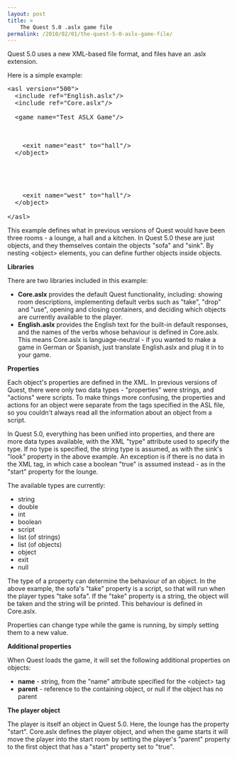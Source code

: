 ```yaml
---
layout: post
title: >
    The Quest 5.0 .aslx game file
permalink: /2010/02/01/the-quest-5-0-aslx-game-file/
---
```

Quest 5.0 uses a new XML-based file format, and files have an .aslx extension.

Here is a simple example:
<pre>
&lt;asl version="500"&gt;
  &lt;include ref="English.aslx"/&gt;
  &lt;include ref="Core.aslx"/&gt;

  &lt;game name="Test ASLX Game"/&gt;

  

    &lt;exit name="east" to="hall"/&gt;
  &lt;/object&gt;

  

  

    &lt;exit name="west" to="hall"/&gt;
  &lt;/object&gt;

&lt;/asl&gt;
</pre>

<p>This example defines what in previous versions of Quest would have been three rooms - a lounge, a hall and a kitchen. In Quest 5.0 these are just objects, and they themselves contain the objects "sofa" and "sink". By nesting &lt;object&gt; elements, you can define further objects inside objects.</p>
<p><strong>Libraries</strong></p>
<p>There are two libraries included in this example:</p>

<ul>
	<li><b>Core.aslx</b> provides the default Quest functionality, including: showing room descriptions, implementing default verbs such as "take", "drop" and "use", opening and closing containers, and deciding which objects are currently available to the player.</li>
	<li><b>English.aslx</b> provides the English text for the built-in default responses, and the names of the verbs whose behaviour is defined in Core.aslx. This means Core.aslx is language-neutral - if you wanted to make a game in German or Spanish, just translate English.aslx and plug it in to your game.</li>
</ul>
<p><strong>Properties</strong></p>
<p>Each object's properties are defined in the XML. In previous versions of Quest, there were only two data types - "properties" were strings, and "actions" were scripts. To make things more confusing, the properties and actions for an object were separate from the tags specified in the ASL file, so you couldn't always read all the information about an object from a script.</p>
<p>In Quest 5.0, everything has been unified into properties, and there are more data types available, with the XML "type" attribute used to specify the type. If no type is specified, the string type is assumed, as with the sink's "look" property in the above example. An exception is if there is no data in the XML tag, in which case a boolean "true" is assumed instead - as in the "start" property for the lounge.</p>
<p>The available types are currently:</p>

<ul>
	<li>string</li>
	<li>double</li>
	<li>int</li>
	<li>boolean</li>
	<li>script</li>
	<li>list (of strings)</li>
	<li>list (of objects)</li>
	<li>object</li>
	<li>exit</li>
	<li>null</li>
</ul>

<p>The type of a property can determine the behaviour of an object. In the above example, the sofa's "take" property is a script, so that will run when the player types "take sofa". If the "take" property is a string, the object will be taken and the string will be printed. This behaviour is defined in Core.aslx.</p>

<p>Properties can change type while the game is running, by simply setting them to a new value.</p>

<p><b>Additional properties</b></p>

When Quest loads the game, it will set the following additional properties on objects:

<ul>
<li><b>name</b> - string, from the "name" attribute specified for the &lt;object&gt; tag</li>
<li><b>parent</b> - reference to the containing object, or null if the object has no parent</li>
</ul>

<p><b>The player object</b></p>

<p>The player is itself an object in Quest 5.0. Here, the lounge has the property "start". Core.aslx defines the player object, and when the game starts it will move the player into the start room by setting the player's "parent" property to the first object that has a "start" property set to "true".